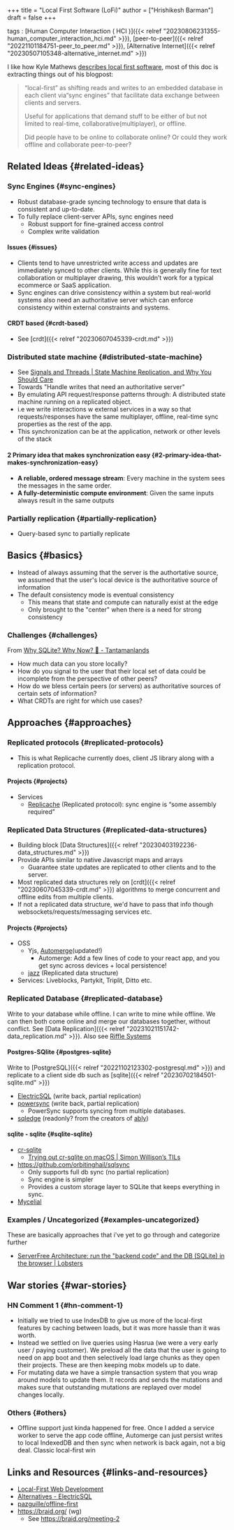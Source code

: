 +++
title = "Local First Software (LoFi)"
author = ["Hrishikesh Barman"]
draft = false
+++

tags
: [Human Computer Interaction ( HCI )]({{< relref "20230806231355-human_computer_interaction_hci.md" >}}), [peer-to-peer]({{< relref "20221101184751-peer_to_peer.md" >}}), [Alternative Internet]({{< relref "20230507105348-alternative_internet.md" >}})

I like how Kyle Mathews [describes local first software](https://bricolage.io/some-notes-on-local-first-development/), most of this doc is extracting things out of his blogpost:

> “local-first” as shifting reads and writes to an embedded database in each client via“sync engines” that facilitate data exchange between clients and servers.
>
> Useful for applications that demand stuff to be either of but not limited to real-time, collaborative(multiplayer), or offline.
>
> Did people have to be online to collaborate online? Or could they work offline and collaborate peer-to-peer?


## Related Ideas {#related-ideas}


### Sync Engines {#sync-engines}

-   Robust database-grade syncing technology to ensure that data is consistent and up-to-date.
-   To fully replace client-server APIs, sync engines need
    -   Robust support for fine-grained access control
    -   Complex write validation


#### Issues {#issues}

-   Clients tend to have unrestricted write access and updates are immediately synced to other clients. While this is generally fine for text collaboration or multiplayer drawing, this wouldn’t work for a typical ecommerce or SaaS application.
-   Sync engines can drive consistency within a system but real-world systems also need an authoritative server which can enforce consistency within external constraints and systems.


#### CRDT based {#crdt-based}

-   See [crdt]({{< relref "20230607045339-crdt.md" >}})


### Distributed state machine {#distributed-state-machine}

-   See [Signals and Threads | State Machine Replication, and Why You Should Care](https://signalsandthreads.com/state-machine-replication-and-why-you-should-care/)
-   Towards "Handle writes that need an authoritative server"
-   By emulating API request/response patterns through: A distributed state machine running on a replicated object.
-   i.e we write interactions w external services in a way so that requests/responses have the same multiplayer, offline, real-time sync properties as the rest of the app.
-   This synchronization can be at the application, network or other levels of the stack


#### 2 Primary idea that makes synchronization easy {#2-primary-idea-that-makes-synchronization-easy}

-   **A reliable, ordered message stream**: Every machine in the system sees the messages in the same order.
-   **A fully-deterministic compute environment**: Given the same inputs always result in the same outputs


### Partially replication {#partially-replication}

-   Query-based sync to partially replicate


## Basics {#basics}

-   Instead of always assuming that the server is the authortative source, we assumed that the user's local device is the authoritative source of information
-   The default consistency mode is eventual consistency
    -   This means that state and compute can naturally exist at the edge
    -   Only brought to the "center" when there is a need for strong consistency


### Challenges {#challenges}

From [Why SQLite? Why Now? 🐇 - Tantamanlands](https://tantaman.com/2022-08-23-why-sqlite-why-now.html#enabling-the-relational-model-for-more-use-cases)

-   How much data can you store locally?
-   How do you signal to the user that their local set of data could be incomplete from the perspective of other peers?
-   How do we bless certain peers (or servers) as authoritative sources of certain sets of information?
-   What CRDTs are right for which use cases?


## Approaches {#approaches}


### Replicated protocols {#replicated-protocols}

-   This is what Replicache currently does, client JS library along with a replication protocol.


#### Projects {#projects}

-   Services
    -   [Replicache](https://replicache.dev/) (Replicated protocol): sync engine is “some assembly required”


### Replicated Data Structures {#replicated-data-structures}

-   Building block [Data Structures]({{< relref "20230403192236-data_structures.md" >}})
-   Provide APIs similar to native Javascript maps and arrays
    -   Guarantee state updates are replicated to other clients and to the server.
-   Most replicated data structures rely on [crdt]({{< relref "20230607045339-crdt.md" >}}) algorithms to merge concurrent and offline edits from multiple clients.
-   If not a replicated data structure, we'd have to pass that info though websockets/requests/messaging services etc.


#### Projects {#projects}

-   OSS
    -   Yjs, [Automerge](https://automerge.org/)(updated!)
        -   Automerge: Add a few lines of code to your react app, and you get sync across devices + local persistence!
    -   [jazz](https://jazz.tools/) (Replicated data structure)
-   Services: Liveblocks, Partykit, Triplit, Ditto etc.


### Replicated Database {#replicated-database}

Write to your database while offline. I can write to mine while offline. We can then both come online and merge our databases together, without conflict. See [Data Replication]({{< relref "20231021151742-data_replication.md" >}}). Also see [Riffle Systems](https://riffle.systems/)


#### Postgres-SQlite {#postgres-sqlite}

Write to [PostgreSQL]({{< relref "20221102123302-postgresql.md" >}}) and replicate to a client side db such as [sqlite]({{< relref "20230702184501-sqlite.md" >}})

-   [ElectricSQL](https://electric-sql.com/) (write back,  partial replication)
-   [powersync](https://www.powersync.co/) (write back,  partial replication)
    -   PowerSync supports syncing from multiple databases.
-   [sqledge](https://news.ycombinator.com/item?id=37063238) (readonly? from the creators of [ably](https://ably.com/spaces))


#### sqlite - sqlite {#sqlite-sqlite}

-   [cr-sqlite](https://github.com/vlcn-io/cr-sqlite)
    -   [Trying out cr-sqlite on macOS | Simon Willison’s TILs](https://til.simonwillison.net/sqlite/cr-sqlite-macos)
-   <https://github.com/orbitinghail/sqlsync>
    -   Only supports full db sync (no partial replication)
    -   Sync engine is simpler
    -   Provides a custom storage layer to SQLite that keeps everything in sync.
-   [Mycelial](https://www.mycelial.com/platform)


### Examples / Uncategorized {#examples-uncategorized}

These are basically approaches that i've yet to go through and categorize further

-   [ServerFree Architecture: run the "backend code" and the DB (SQLite) in the browser | Lobsters](https://lobste.rs/s/yn7pbi/serverfree_architecture_run_backend)


## War stories {#war-stories}


### HN Comment 1 {#hn-comment-1}

-   Initially we tried to use IndexDB to give us more of the local-first features by caching between loads, but it was more hassle than it was worth.
-   Instead we settled on live queries using Hasrua (we were a very early user / paying customer). We preload all the data that the user is going to need on app boot and then selectively load large chunks as they open their projects. These are then keeping mobx models up to date.
-   For mutating data we have a simple transaction system that you wrap around models to update them. It records and sends the mutations and makes sure that outstanding mutations are replayed over model changes locally.


### Others {#others}

-   Offline support just kinda happened for free. Once I added a service worker to serve the app code offline, Automerge can just persist writes to local IndexedDB and then sync when network is back again, not a big deal. Classic local-first win


## Links and Resources {#links-and-resources}

-   [Local-First Web Development](https://localfirstweb.dev/)
-   [Alternatives - ElectricSQL](https://archive.is/dAfxh)
-   [pazguille/offline-first](https://github.com/pazguille/offline-first)
-   <https://braid.org/> (wg)
    -   See <https://braid.org/meeting-2>
